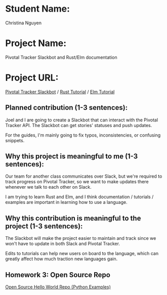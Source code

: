 
# Student Name:

Christina Nguyen
# Project Name:

Pivotal Tracker Slackbot and Rust/Elm documentation
# Project URL:

[Pivotal Tracker Slackbot](https://github.com/joelhmarquez/pivotaltracker-slackbot) / [Rust Tutorial](https://github.com/rust-lang/book) / [Elm Tutorial](https://github.com/evancz/guide.elm-lang.org)

## Planned contribution (1-3 sentences): 

Joel and I are going to create a Slackbot that can interact with the Pivotal Tracker API. The Slackbot can get stories' statuses and push updates.

For the guides, I'm mainly going to fix typos, inconsistencies, or confusing snippets.

## Why this project is meaningful to me (1-3 sentences): 

Our team for another class communicates over Slack, but we're required to track progress on Pivotal Tracker, so we want to make updates there whenever we talk to each other on Slack.

I am trying to learn Rust and Elm, and I think documentation / tutorials / examples are important in learning how to use a language.

## Why this contribution is meaningful to the project (1-3 sentences): 

The Slackbot will make the project easier to maintain and track since we won't have to update in both Slack and Pivotal Tracker. 

Edits to tutorials can help new users on board to the language, which can greatly affect how much traction new languages gain.

## Homework 3: Open Source Repo

[Open Source Hello World Repo (Python Examples)](https://github.com/cnguyen83/Open-Source-Hello-World)